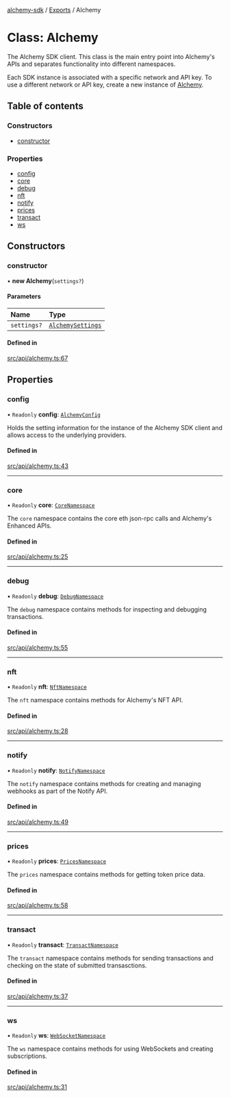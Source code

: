 [alchemy-sdk](../README.md) / [Exports](../modules.md) / Alchemy

# Class: Alchemy

The Alchemy SDK client. This class is the main entry point into Alchemy's
APIs and separates functionality into different namespaces.

Each SDK instance is associated with a specific network and API key. To use a
different network or API key, create a new instance of [Alchemy](Alchemy.md).

## Table of contents

### Constructors

- [constructor](Alchemy.md#constructor)

### Properties

- [config](Alchemy.md#config)
- [core](Alchemy.md#core)
- [debug](Alchemy.md#debug)
- [nft](Alchemy.md#nft)
- [notify](Alchemy.md#notify)
- [prices](Alchemy.md#prices)
- [transact](Alchemy.md#transact)
- [ws](Alchemy.md#ws)

## Constructors

### constructor

• **new Alchemy**(`settings?`)

#### Parameters

| Name | Type |
| :------ | :------ |
| `settings?` | [`AlchemySettings`](../interfaces/AlchemySettings.md) |

#### Defined in

[src/api/alchemy.ts:67](https://github.com/alchemyplatform/alchemy-sdk-js/blob/8f119ad1/src/api/alchemy.ts#L67)

## Properties

### config

• `Readonly` **config**: [`AlchemyConfig`](AlchemyConfig.md)

Holds the setting information for the instance of the Alchemy SDK client
and allows access to the underlying providers.

#### Defined in

[src/api/alchemy.ts:43](https://github.com/alchemyplatform/alchemy-sdk-js/blob/8f119ad1/src/api/alchemy.ts#L43)

___

### core

• `Readonly` **core**: [`CoreNamespace`](CoreNamespace.md)

The `core` namespace contains the core eth json-rpc calls and Alchemy's
Enhanced APIs.

#### Defined in

[src/api/alchemy.ts:25](https://github.com/alchemyplatform/alchemy-sdk-js/blob/8f119ad1/src/api/alchemy.ts#L25)

___

### debug

• `Readonly` **debug**: [`DebugNamespace`](DebugNamespace.md)

The `debug` namespace contains methods for inspecting and debugging
transactions.

#### Defined in

[src/api/alchemy.ts:55](https://github.com/alchemyplatform/alchemy-sdk-js/blob/8f119ad1/src/api/alchemy.ts#L55)

___

### nft

• `Readonly` **nft**: [`NftNamespace`](NftNamespace.md)

The `nft` namespace contains methods for Alchemy's NFT API.

#### Defined in

[src/api/alchemy.ts:28](https://github.com/alchemyplatform/alchemy-sdk-js/blob/8f119ad1/src/api/alchemy.ts#L28)

___

### notify

• `Readonly` **notify**: [`NotifyNamespace`](NotifyNamespace.md)

The `notify` namespace contains methods for creating and managing webhooks
as part of the Notify API.

#### Defined in

[src/api/alchemy.ts:49](https://github.com/alchemyplatform/alchemy-sdk-js/blob/8f119ad1/src/api/alchemy.ts#L49)

___

### prices

• `Readonly` **prices**: [`PricesNamespace`](PricesNamespace.md)

The `prices` namespace contains methods for getting token price data.

#### Defined in

[src/api/alchemy.ts:58](https://github.com/alchemyplatform/alchemy-sdk-js/blob/8f119ad1/src/api/alchemy.ts#L58)

___

### transact

• `Readonly` **transact**: [`TransactNamespace`](TransactNamespace.md)

The `transact` namespace contains methods for sending transactions and
checking on the state of submitted transasctions.

#### Defined in

[src/api/alchemy.ts:37](https://github.com/alchemyplatform/alchemy-sdk-js/blob/8f119ad1/src/api/alchemy.ts#L37)

___

### ws

• `Readonly` **ws**: [`WebSocketNamespace`](WebSocketNamespace.md)

The `ws` namespace contains methods for using WebSockets and creating subscriptions.

#### Defined in

[src/api/alchemy.ts:31](https://github.com/alchemyplatform/alchemy-sdk-js/blob/8f119ad1/src/api/alchemy.ts#L31)

